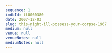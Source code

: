 ```yaml
---
sequence: 1
imdbId: tt0060380
date: 2007-12-03
slug: this-night-ill-possess-your-corpse-1967
medium: null
venue: null
venueNotes: null
mediumNotes: null
---
```


